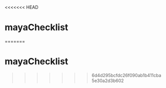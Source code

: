 <<<<<<< HEAD
# mayaChecklist
=======
# mayaChecklist
>>>>>>> 6d4d295bcfdc26f090ab1b411cba5e30a2d3b602
